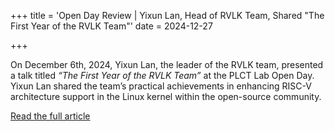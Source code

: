 +++
title = 'Open Day Review | Yixun Lan, Head of RVLK Team, Shared "The First Year of the RVLK Team"'
date = 2024-12-27

+++

On December 6th, 2024, Yixun Lan, the leader of the RVLK team, presented a talk titled *“The First Year of the RVLK Team”* at the PLCT Lab Open Day. Yixun Lan shared the team’s practical achievements in enhancing RISC-V architecture support in the Linux kernel within the open-source community.

[Read the full article](https://mp.weixin.qq.com/s/a2IC-QkZ4xmbOycKFN4dGg)
